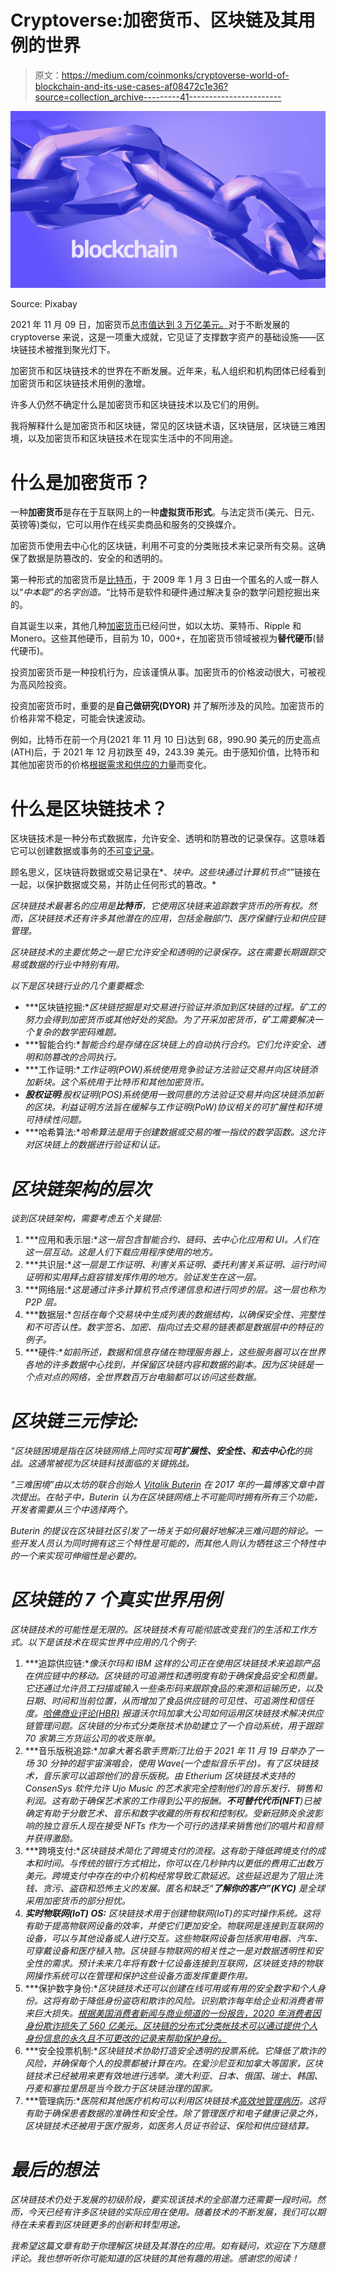 # Cryptoverse:加密货币、区块链及其用例的世界

> 原文：<https://medium.com/coinmonks/cryptoverse-world-of-blockchain-and-its-use-cases-af08472c1e36?source=collection_archive---------41----------------------->

![](img/2083197d0eaba89d3222dea9532524ea.png)

Source: Pixabay

2021 年 11 月 09 日，加密货币[总市值达到 3 万亿美元。](https://www.bloomberg.com/news/articles/2021-11-08/crypto-world-hits-3-trillion-market-cap-as-ether-bitcoin-gain)对于不断发展的 cryptoverse 来说，这是一项重大成就，它见证了支撑数字资产的基础设施——区块链技术被推到聚光灯下。

加密货币和区块链技术的世界在不断发展。近年来，私人组织和机构团体已经看到加密货币和区块链技术用例的激增。

许多人仍然不确定什么是加密货币和区块链技术以及它们的用例。

我将解释什么是加密货币和区块链，常见的区块链术语，区块链层，区块链三难困境，以及加密货币和区块链技术在现实生活中的不同用途。

# 什么是加密货币？

一种**加密货币**是存在于互联网上的一种**虚拟货币形式**。与法定货币(美元、日元、英镑等)类似，它可以用作在线买卖商品和服务的交换媒介。

加密货币使用去中心化的区块链，利用不可变的分类账技术来记录所有交易。这确保了数据是防篡改的、安全的和透明的。

第一种形式的加密货币是[比特币](https://bitcoin.org/)，于 2009 年 1 月 3 日由一个匿名的人或一群人以“*中本聪”的名字创造。*“比特币是软件和硬件通过解决复杂的数学问题挖掘出来的。

自其诞生以来，其他几种[加密货币](https://coinmarketcap.com/all/views/all/)已经问世，如以太坊、莱特币、Ripple 和 Monero。这些其他硬币，目前为 10，000+，在加密货币领域被视为**替代硬币**(替代硬币)。

投资加密货币是一种投机行为，应该谨慎从事。加密货币的价格波动很大，可被视为高风险投资。

投资加密货币时，重要的是**自己做研究(DYOR)** 并了解所涉及的风险。加密货币的价格非常不稳定，可能会快速波动。

例如，比特币在前一个月(2021 年 11 月 10 日)达到 68，990.90 美元的历史高点(ATH)后，于 2021 年 12 月初跌至 49，243.39 美元。由于感知价值，比特币和其他加密货币的价格[根据需求和供应的力量](https://hackernoon.com/5-factors-that-affect-bitcoins-ups-and-downs-dbee777dd125)而变化。

# 什么是区块链技术？

区块链技术是一种分布式数据库，允许安全、透明和防篡改的记录保存。这意味着它可以创建数据或事务的[不可变记录](https://cryptomaniaks.com/cryptocurrency-glossary/i/immutable-ledger)。

顾名思义，区块链将数据或交易记录在*、*块中。这些块通过计算机节点“*”链接在一起，以保护数据或交易，并防止任何形式的篡改。*

*区块链技术最著名的应用是**比特币**，它使用区块链来追踪数字货币的所有权。然而，区块链技术还有许多其他潜在的应用，包括金融部门、医疗保健行业和供应链管理。*

*区块链技术的主要优势之一是它允许安全和透明的记录保存。这在需要长期跟踪交易或数据的行业中特别有用。*

*以下是区块链行业的几个重要概念:*

*   ***区块链挖掘:**区块链挖掘是对交易进行验证并添加到区块链的过程。矿工的努力会得到加密货币或其他好处的奖励。为了开采加密货币，矿工需要解决一个复杂的数学密码难题。*
*   ***智能合约:**智能合约是存储在区块链上的自动执行合约。它们允许安全、透明和防篡改的合同执行。*
*   ***工作证明:**工作证明(POW)系统使用竞争验证方法验证交易并向区块链添加新块。这个系统用于比特币和其他加密货币。*
*   ***股权证明**:股权证明(POS)系统使用一致同意的方法验证交易并向区块链添加新的区块。利益证明方法旨在缓解与工作证明(PoW)协议相关的可扩展性和环境可持续性问题。*
*   ***哈希算法:**哈希算法是用于创建数据或交易的唯一指纹的数学函数。这允许对区块链上的数据进行验证和认证。*

# *区块链架构的层次*

*谈到区块链架构，需要考虑五个关键层:*

1.  ***应用和表示层:**这一层包含智能合约、链码、去中心化应用和 UI。人们在这一层互动。这是人们下载应用程序使用的地方。*
2.  ***共识层:**这一层是工作证明、利害关系证明、委托利害关系证明、运行时间证明和实用拜占庭容错发挥作用的地方。验证发生在这一层。*
3.  ***网络层:**这是通过许多计算机节点传递信息和进行同步的层。这一层也称为 P2P 层。*
4.  ***数据层:**包括在每个交易块中生成列表的数据结构，以确保安全性、完整性和不可否认性。数字签名、加密、指向过去交易的链表都是数据层中的特征的例子。*
5.  ***硬件:**如前所述，数据和信息存储在物理服务器上，这些服务器可以在世界各地的许多数据中心找到，并保留区块链内容和数据的副本。因为区块链是一个点对点的网络，全世界数百万台电脑都可以访问这些数据。*

# *区块链三元悖论:*

*“*区块链困境*是指在区块链网络上同时实现**可扩展性、安全性、**和**去中心化**的挑战。这通常被视为区块链科技面临的关键挑战。*

*“三难困境”由以太坊的联合创始人 [Vitalik Buterin](https://twitter.com/vitalikbuterin) 在 2017 年的一篇博客文章中首次提出。在帖子中，Buterin 认为在区块链网络上不可能同时拥有所有三个功能，开发者需要从三个中选择两个。*

*Buterin 的提议在区块链社区引发了一场关于如何最好地解决三难问题的辩论。一些开发人员认为同时拥有这三个特性是可能的，而其他人则认为牺牲这三个特性中的一个来实现可伸缩性是必要的。*

# *区块链的 7 个真实世界用例*

*区块链技术的可能性是无限的。区块链技术有可能彻底改变我们的生活和工作方式。以下是该技术在现实世界中应用的几个例子:*

1.  ***追踪供应链:**像沃尔玛和 IBM 这样的公司正在使用区块链技术来追踪产品在供应链中的移动。区块链的可追溯性和透明度有助于确保食品安全和质量。它还通过允许员工扫描或输入一些条形码来跟踪食品的来源和运输历史，以及日期、时间和当前位置，从而增加了食品供应链的可见性、可追溯性和信任度。[哈佛商业评论(HBR)](https://hbr.org/2022/01/how-walmart-canada-uses-blockchain-to-solve-supply-chain-challenges) 报道沃尔玛加拿大公司如何运用区块链技术解决供应链管理问题。区块链的分布式分类账技术协助建立了一个自动系统，用于跟踪 70 家第三方货运公司的收支账单。*
2.  ***音乐版税追踪:**加拿大著名歌手贾斯汀比伯于 2021 年 11 月 19 日举办了一场 30 分钟的超宇宙演唱会，使用 Wave(一个虚拟音乐平台)。有了区块链技术，音乐家可以追踪他们的音乐版税。由 Etherium 区块链技术支持的 ConsenSys 软件允许 Ujo Music 的艺术家完全控制他们的音乐发行、销售和利润。这有助于确保艺术家的工作得到公平的报酬。**不可替代代币(NFT**)已被确定有助于分散艺术、音乐和数字收藏的所有权和控制权。受新冠肺炎余波影响的独立音乐人现在接受 NFTs 作为一个可行的选择来销售他们的唱片和音频并获得激励。*
3.  ***跨境支付:**区块链技术简化了跨境支付的流程。这有助于降低跨境支付的成本和时间。与传统的银行方式相比，你可以在几秒钟内以更低的费用汇出数万美元。跨境支付中存在的中介机构经常导致汇款延迟。这些延迟是为了阻止洗钱、贪污、盗窃和恐怖主义的发展。匿名和缺乏“**了解你的客户”(KYC)** 是全球采用加密货币的部分担忧。*
4.  ***实时物联网(IoT) OS:** 区块链技术用于创建物联网(IoT)的实时操作系统。这将有助于提高物联网设备的效率，并使它们更加安全。物联网是连接到互联网的设备，可以与其他设备或人进行交互。这些物联网设备包括家用电器、汽车、可穿戴设备和医疗植入物。区块链与物联网的相关性之一是对数据透明性和安全性的需求。预计未来几年将有数十亿设备连接到互联网，区块链支持的物联网操作系统可以在管理和保护这些设备方面发挥重要作用。*
5.  ***保护数字身份:**区块链技术还可以创建在线可用或有用的安全数字和个人身份。这将有助于降低身份盗窃和欺诈的风险。识别欺诈每年给企业和消费者带来巨大损失。[根据美国消费者新闻与商业频道的一份报告，2020 年消费者因身份欺诈损失了 560 亿美元。区块链的分布式分类帐技术可以通过提供个人身份信息的永久且不可更改的记录来帮助保护身份。](https://www.cnbc.com/2021/03/23/consumers-lost-56-billion-dollars-to-identity-fraud-last-year.html)*
6.  ***安全投票机制:**区块链技术协助打造安全透明的投票系统。它降低了欺诈的风险，并确保每个人的投票都被计算在内。在爱沙尼亚和加拿大等国家，区块链技术已经被用来更有效地进行选举。澳大利亚、日本、俄国、瑞士、韩国、丹麦和塞拉里昂是当今致力于区块链治理的国家。*
7.  ***管理病历:**医院和其他医疗机构可以利用区块链技术[高效地管理病历](https://www.forbes.com/sites/forbestechcouncil/2021/10/25/the-future-of-blockchain-in-healthcare/)。这将有助于确保患者数据的准确性和安全性。除了管理医疗和电子健康记录之外，区块链技术还被用于医疗服务，如医务人员证书验证、保险和供应链结算。*

# *最后的想法*

*区块链技术仍处于发展的初级阶段，要实现该技术的全部潜力还需要一段时间。然而，今天已经有许多区块链的实际应用在使用。随着技术的不断发展，我们可以期待在未来看到区块链更多的创新和转型用途。*

*我希望这篇文章有助于你理解区块链及其潜在的应用。如有疑问，欢迎在下方随意评论。我也想听听你可能知道的区块链的其他有趣的用途。感谢您的阅读！*